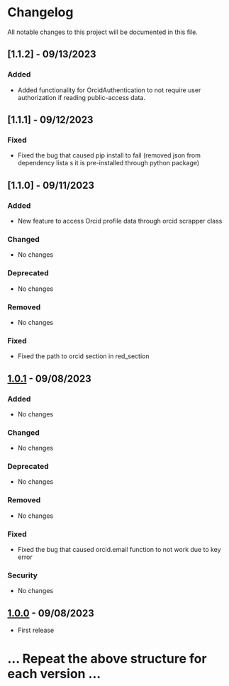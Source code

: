 # Changelog

All notable changes to this project will be documented in this file.

## [1.1.2] - 09/13/2023

### Added
- Added functionality for OrcidAuthentication to not require user authorization if reading public-access data.

## [1.1.1] - 09/12/2023

### Fixed
- Fixed the bug that caused pip install to fail (removed json from dependency lista s it is pre-installed through python package)

## [1.1.0] - 09/11/2023

### Added
- New feature to access Orcid profile data through orcid scrapper class

### Changed
- No changes

### Deprecated
- No changes

### Removed
- No changes

### Fixed
- Fixed the path to orcid section in red_section

## [1.0.1] - 09/08/2023

### Added
- No changes

### Changed
- No changes

### Deprecated
- No changes

### Removed
- No changes

### Fixed
- Fixed the bug that caused orcid.email function to not work due to key error

### Security
- No changes

## [1.0.0] - 09/08/2023

- First release

# ... Repeat the above structure for each version ...

[1.0.1]:https://github.com/sri0606/PyOrcid/releases/tag/v1.0.1
[1.0.0]:https://github.com/sri0606/PyOrcid/releases/tag/v1.0.0  
